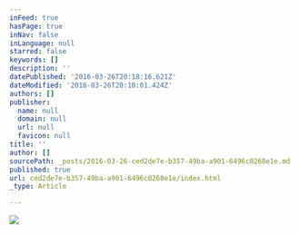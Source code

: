 ```yaml
---
inFeed: true
hasPage: true
inNav: false
inLanguage: null
starred: false
keywords: []
description: ''
datePublished: '2016-03-26T20:18:16.621Z'
dateModified: '2016-03-26T20:18:01.424Z'
authors: []
publisher:
  name: null
  domain: null
  url: null
  favicon: null
title: ''
author: []
sourcePath: _posts/2016-03-26-ced2de7e-b357-49ba-a901-6496c0268e1e.md
published: true
url: ced2de7e-b357-49ba-a901-6496c0268e1e/index.html
_type: Article

---
```

![](https://the-grid-user-content.s3-us-west-2.amazonaws.com/9a5eb410-40e0-48f4-9ab4-e7863f5d1961.jpg)